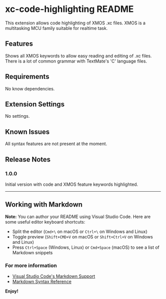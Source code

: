 # xc-code-highlighting README

This extension allows code highlighting of XMOS .xc files. XMOS is a multitasking MCU family suitable for realtime task.

## Features

Shows all XMOS keywords to allow easy reading and editing of .xc files. There is a lot of common grammar with TextMate's 'C' language files.

## Requirements

No know dependencies.

## Extension Settings

No settings.

## Known Issues

All syntax features are not present at the moment.

## Release Notes

### 1.0.0

Initial version with code and XMOS feature keywords highlighted.

-----------------------------------------------------------------------------------------------------------

## Working with Markdown

**Note:** You can author your README using Visual Studio Code.  Here are some useful editor keyboard shortcuts:

* Split the editor (`Cmd+\` on macOS or `Ctrl+\` on Windows and Linux)
* Toggle preview (`Shift+CMD+V` on macOS or `Shift+Ctrl+V` on Windows and Linux)
* Press `Ctrl+Space` (Windows, Linux) or `Cmd+Space` (macOS) to see a list of Markdown snippets

### For more information

* [Visual Studio Code's Markdown Support](http://code.visualstudio.com/docs/languages/markdown)
* [Markdown Syntax Reference](https://help.github.com/articles/markdown-basics/)

**Enjoy!**
